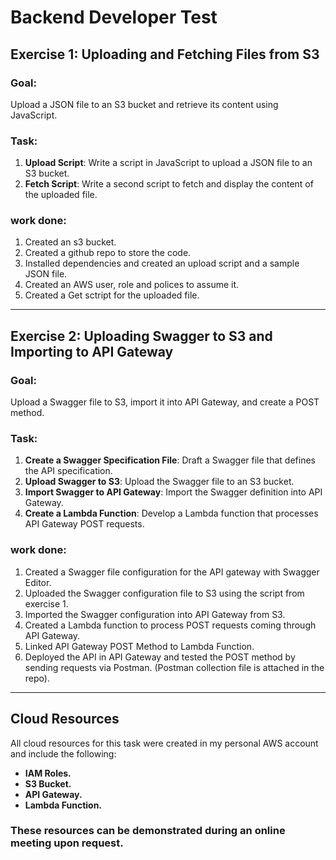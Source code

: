 # Backend Developer Test



## Exercise 1: Uploading and Fetching Files from S3

### Goal:
Upload a JSON file to an S3 bucket and retrieve its content using JavaScript.

### Task:
1. **Upload Script**: Write a script in JavaScript to upload a JSON file to an S3 bucket.
2. **Fetch Script**: Write a second script to fetch and display the content of the uploaded file.

### work done:
1. Created an s3 bucket.
2. Created a github repo to store the code.
3. Installed dependencies and created an upload script and a sample JSON file.
4. Created an AWS user, role and polices to assume it.
5. Created a Get sctript for the uploaded file.

___

## Exercise 2: Uploading Swagger to S3 and Importing to API Gateway

### Goal:
Upload a Swagger file to S3, import it into API Gateway, and create a POST method.

### Task:
1. **Create a Swagger Specification File**: Draft a Swagger file that defines the API specification.
2. **Upload Swagger to S3**: Upload the Swagger file to an S3 bucket.
3. **Import Swagger to API Gateway**: Import the Swagger definition into API Gateway.
4. **Create a Lambda Function**: Develop a Lambda function that processes API Gateway POST requests.

### work done:
1. Created a Swagger file configuration for the API gateway with Swagger Editor.
2. Uploaded the Swagger configuration file to S3 using the script from exercise 1.
3. Imported the Swagger configuration into API Gateway from S3.
4. Created a Lambda function to process POST requests coming through API Gateway.
5. Linked API Gateway POST Method to Lambda Function.
6. Deployed the API in API Gateway and tested the POST method by sending requests via Postman. (Postman collection file is attached in the repo).

___

## Cloud Resources
All cloud resources for this task were created in my personal AWS account and include the following:
- **IAM Roles.**
- **S3 Bucket.**
- **API Gateway.**
- **Lambda Function.**
  
### These resources can be demonstrated during an online meeting upon request.











   


